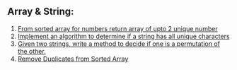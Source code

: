 ## Array & String:
1. [From sorted array for numbers return array of upto 2 unique number](./find_dup_and_return_unique_set)
2. [Implement an algorithm to determine if a string has all unique characters](../CrackingCodingInterview/sol1.1)
3. [Given two strings, write a method to decide if one is a permutation of the other.](../CrackingCodingInterview/sol1.2)
4. [Remove Duplicates from Sorted Array](./remove_duplicates_from_sorted_array)
